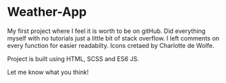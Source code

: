 # Weather-App
My first project where I feel it is worth to be on gitHub. Did everything myself with no tutorials just a little bit of stack overflow. I left comments on every function for easier readabilty. Icons cretaed by Charlotte de Wolfe.

Project is built using HTML, SCSS and ES6 JS.

Let me know what you think!
